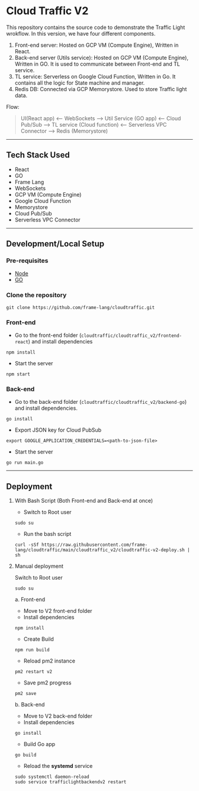 # Cloud Traffic V2

This repository contains the source code to demonstrate the Traffic Light wrokflow. In this version, we have four different components.

1. Front-end server: Hosted on GCP VM (Compute Engine),  Written in React.
2. Back-end server (Utils service):  Hosted on GCP VM (Compute Engine),  Written in GO. It is used to communicate between Front-end and TL service.
3. TL service: Serverless on Google Cloud Function,
 Written in Go. It contains all the logic for State machine and manager.
4. Redis DB: Connected via GCP Memorystore. Used to store Traffic light data.

Flow:
> UI(React app) <-- WebSockets --> Util Service (GO app) <-- Cloud Pub/Sub --> TL service (Cloud function) <-- Serverless VPC Connector --> Redis (Memorystore)

---

## Tech Stack Used

- React
- GO
- Frame Lang
- WebSockets
- GCP VM (Compute Engine)
- Google Cloud Function
- Memorystore
- Cloud Pub/Sub
- Serverless VPC Connector

---

## Development/Local Setup


### Pre-requisites

- [Node](vultr.com/docs/install-nvm-and-node-js-on-ubuntu-20-04/)
- [GO](https://www.digitalocean.com/community/tutorials/how-to-install-go-on-ubuntu-20-04)

### Clone the repository

```
git clone https://github.com/frame-lang/cloudtraffic.git
```

### Front-end

- Go to the front-end folder (`cloudtraffic/cloudtraffic_v2/frontend-react`) and install dependencies
```
npm install
```

- Start the server
```
npm start
```

### Back-end

- Go to the back-end folder (`cloudtraffic/cloudtraffic_v2/backend-go`) and install dependencies.
```
go install
```

- Export JSON key for Cloud PubSub
```
export GOOGLE_APPLICATION_CREDENTIALS=<path-to-json-file>
```

- Start the server
```
go run main.go
```

---

## Deployment

1. With Bash Script (Both Front-end and Back-end at once)

    - Switch to Root user
    ```
    sudo su
    ``` 
    - Run the bash script
    ```
    curl -sSf https://raw.githubusercontent.com/frame-lang/cloudtraffic/main/cloudtraffic_v2/cloudtraffic-v2-deploy.sh | sh
    ```

2. Manual deployment

    Switch to Root user
    ```
    sudo su
    ```

    a.  Front-end

    - Move to V2 front-end folder
    - Install dependencies
    ```
    npm install
    ```
    - Create Build
    ```
    npm run build
    ```
    - Reload pm2 instance
    ```
    pm2 restart v2
    ```
    - Save pm2 progress
    ```
    pm2 save
    ```   

    b. Back-end

    - Move to V2 back-end folder
    - Install dependencies
    ```
    go install
    ```
    - Build Go app
    ```
    go build
    ```
    - Reload the **systemd** service
    ```
    sudo systemctl daemon-reload
    sudo service trafficlightbackendv2 restart
    ```
